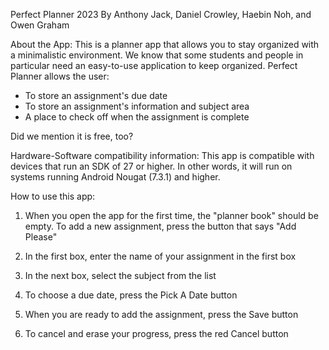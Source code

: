 Perfect Planner
2023 By Anthony Jack, Daniel Crowley, Haebin Noh, and Owen Graham

About the App:
This is a planner app that allows you to stay organized with a minimalistic environment. We know
that some students and people in particular need an easy-to-use application to keep organized. Perfect
Planner allows the user:
* To store an assignment's due date
* To store an assignment's information and subject area
* A place to check off when the assignment is complete

Did we mention it is free, too?

Hardware-Software compatibility information:
This app is compatible with devices that run an SDK of 27 or higher. In other words, it will run on systems
running Android Nougat (7.3.1) and higher.

How to use this app:
1. When you open the app for the first time, the "planner book" should be empty. To add a new assignment, press the 
button that says "Add Please"

2. In the first box, enter the name of your assignment in the first box

3. In the next box, select the subject from the list

4. To choose a due date, press the Pick A Date button

5. When you are ready to add the assignment, press the Save button

6. To cancel and erase your progress, press the red Cancel button